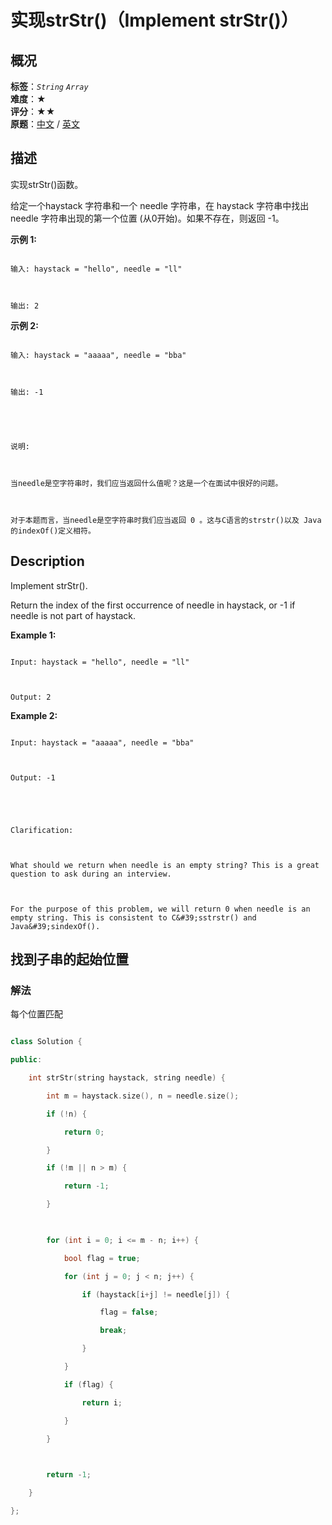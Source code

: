 # 实现strStr()（Implement strStr()）
## 概况
**标签**：*`String`*  *`Array`*<br>
**难度**：★<br>
**评分**：★★<br>
**原题**：[中文](https://leetcode-cn.com/problems/implement-strstr) / [英文](https://leetcode.com/problems/implement-strstr)
## 描述

实现strStr()函数。



给定一个haystack 字符串和一个 needle 字符串，在 haystack 字符串中找出 needle 字符串出现的第一个位置 (从0开始)。如果不存在，则返回 -1。



**示例 1:**

```

输入: haystack = "hello", needle = "ll"



输出: 2

```





**示例 2:**

```

输入: haystack = "aaaaa", needle = "bba"



输出: -1





说明:



当needle是空字符串时，我们应当返回什么值呢？这是一个在面试中很好的问题。



对于本题而言，当needle是空字符串时我们应当返回 0 。这与C语言的strstr()以及 Java的indexOf()定义相符。

```



## Description

Implement strStr().



Return the index of the first occurrence of needle in haystack, or -1 if needle is not part of haystack.



**Example 1:**

```

Input: haystack = "hello", needle = "ll"



Output: 2

```





**Example 2:**

```

Input: haystack = "aaaaa", needle = "bba"



Output: -1





Clarification:



What should we return when needle is an empty string? This is a great question to ask during an interview.



For the purpose of this problem, we will return 0 when needle is an empty string. This is consistent to C&#39;sstrstr() and Java&#39;sindexOf().

```





## 找到子串的起始位置

### 解法

每个位置匹配

```c++

class Solution {

public:

    int strStr(string haystack, string needle) {

        int m = haystack.size(), n = needle.size();

        if (!n) {

            return 0;

        }

        if (!m || n > m) {

            return -1;

        }

        

        for (int i = 0; i <= m - n; i++) {

            bool flag = true;

            for (int j = 0; j < n; j++) {

                if (haystack[i+j] != needle[j]) {

                    flag = false;

                    break;

                }

            }

            if (flag) {

                return i;

            }

        }

        

        return -1;

    }

};

```